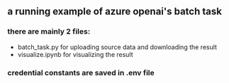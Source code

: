 ## a running example of azure openai's batch task

### there are mainly 2 files:

- batch_task.py for uploading source data and downloading the result
- visualize.ipynb for visualizing the result

### credential constants are saved in .env file
